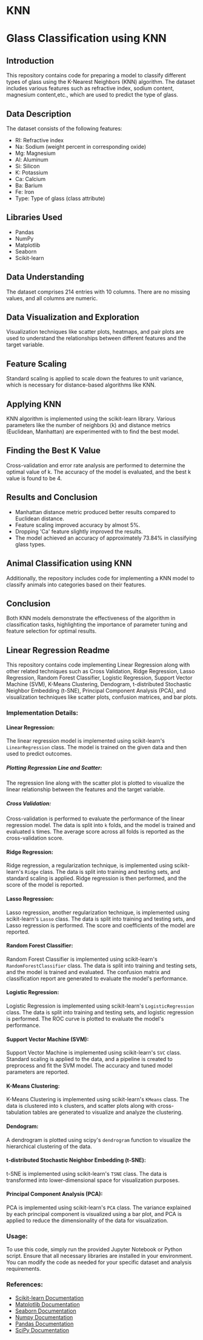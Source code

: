 # KNN

# Glass Classification using KNN

## Introduction
This repository contains code for preparing a model to classify different types of glass using the K-Nearest Neighbors (KNN) algorithm. The dataset includes various features such as refractive index, sodium content, magnesium content,etc., which are used to predict the type of glass.

## Data Description
The dataset consists of the following features:
- RI: Refractive index
- Na: Sodium (weight percent in corresponding oxide)
- Mg: Magnesium
- Al: Aluminum
- Si: Silicon
- K: Potassium
- Ca: Calcium
- Ba: Barium
- Fe: Iron
- Type: Type of glass (class attribute)

## Libraries Used
- Pandas
- NumPy
- Matplotlib
- Seaborn
- Scikit-learn

## Data Understanding
The dataset comprises 214 entries with 10 columns. There are no missing values, and all columns are numeric.

## Data Visualization and Exploration
Visualization techniques like scatter plots, heatmaps, and pair plots are used to understand the relationships between different features and the target variable.

## Feature Scaling
Standard scaling is applied to scale down the features to unit variance, which is necessary for distance-based algorithms like KNN.

## Applying KNN
KNN algorithm is implemented using the scikit-learn library. Various parameters like the number of neighbors (k) and distance metrics (Euclidean, Manhattan) are experimented with to find the best model.

## Finding the Best K Value
Cross-validation and error rate analysis are performed to determine the optimal value of k. The accuracy of the model is evaluated, and the best k value is found to be 4.

## Results and Conclusion
- Manhattan distance metric produced better results compared to Euclidean distance.
- Feature scaling improved accuracy by almost 5%.
- Dropping 'Ca' feature slightly improved the results.
- The model achieved an accuracy of approximately 73.84% in classifying glass types.

## Animal Classification using KNN
Additionally, the repository includes code for implementing a KNN model to classify animals into categories based on their features.

## Conclusion
Both KNN models demonstrate the effectiveness of the algorithm in classification tasks, highlighting the importance of parameter tuning and feature selection for optimal results.



## Linear Regression Readme

This repository contains code implementing Linear Regression along with other related techniques such as Cross Validation, Ridge Regression, Lasso Regression, Random Forest Classifier, Logistic Regression, Support Vector Machine (SVM), K-Means Clustering, Dendogram, t-distributed Stochastic Neighbor Embedding (t-SNE), Principal Component Analysis (PCA), and visualization techniques like scatter plots, confusion matrices, and bar plots.

### Implementation Details:

#### Linear Regression:

The linear regression model is implemented using scikit-learn's `LinearRegression` class. The model is trained on the given data and then used to predict outcomes. 

##### Plotting Regression Line and Scatter:

The regression line along with the scatter plot is plotted to visualize the linear relationship between the features and the target variable.

##### Cross Validation:

Cross-validation is performed to evaluate the performance of the linear regression model. The data is split into `k` folds, and the model is trained and evaluated `k` times. The average score across all folds is reported as the cross-validation score.

#### Ridge Regression:

Ridge regression, a regularization technique, is implemented using scikit-learn's `Ridge` class. The data is split into training and testing sets, and standard scaling is applied. Ridge regression is then performed, and the score of the model is reported.

#### Lasso Regression:

Lasso regression, another regularization technique, is implemented using scikit-learn's `Lasso` class. The data is split into training and testing sets, and Lasso regression is performed. The score and coefficients of the model are reported.

#### Random Forest Classifier:

Random Forest Classifier is implemented using scikit-learn's `RandomForestClassifier` class. The data is split into training and testing sets, and the model is trained and evaluated. The confusion matrix and classification report are generated to evaluate the model's performance.

#### Logistic Regression:

Logistic Regression is implemented using scikit-learn's `LogisticRegression` class. The data is split into training and testing sets, and logistic regression is performed. The ROC curve is plotted to evaluate the model's performance.

#### Support Vector Machine (SVM):

Support Vector Machine is implemented using scikit-learn's `SVC` class. Standard scaling is applied to the data, and a pipeline is created to preprocess and fit the SVM model. The accuracy and tuned model parameters are reported.

#### K-Means Clustering:

K-Means Clustering is implemented using scikit-learn's `KMeans` class. The data is clustered into `k` clusters, and scatter plots along with cross-tabulation tables are generated to visualize and analyze the clustering.

#### Dendogram:

A dendrogram is plotted using scipy's `dendrogram` function to visualize the hierarchical clustering of the data.

#### t-distributed Stochastic Neighbor Embedding (t-SNE):

t-SNE is implemented using scikit-learn's `TSNE` class. The data is transformed into lower-dimensional space for visualization purposes.

#### Principal Component Analysis (PCA):

PCA is implemented using scikit-learn's `PCA` class. The variance explained by each principal component is visualized using a bar plot, and PCA is applied to reduce the dimensionality of the data for visualization.

### Usage:

To use this code, simply run the provided Jupyter Notebook or Python script. Ensure that all necessary libraries are installed in your environment. You can modify the code as needed for your specific dataset and analysis requirements.

### References:

- [Scikit-learn Documentation](https://scikit-learn.org/stable/documentation.html)
- [Matplotlib Documentation](https://matplotlib.org/stable/contents.html)
- [Seaborn Documentation](https://seaborn.pydata.org/tutorial.html)
- [Numpy Documentation](https://numpy.org/doc/stable/)
- [Pandas Documentation](https://pandas.pydata.org/docs/)
- [SciPy Documentation](https://docs.scipy.org/doc/scipy/index.html)
